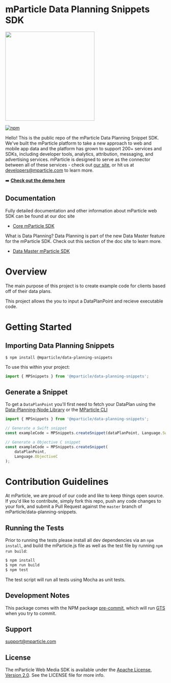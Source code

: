 # mParticle Data Planning Snippets SDK

<img src="https://static.mparticle.com/sdk/mp_logo_black.svg" width="280"><br>

[![npm](https://img.shields.io/npm/v/@mparticle/data-planning-snippets.svg?maxAge=2592000)](https://www.npmjs.com/package/@mparticle/data-planning-snippets)

Hello! This is the public repo of the mParticle Data Planning Snippet SDK. We've built the mParticle platform to take a new approach to web and mobile app data and the platform has grown to support 200+ services and SDKs, including developer tools, analytics, attribution, messaging, and advertising services. mParticle is designed to serve as the connector between all of these services - check out [our site](http://mparticle.com), or hit us at developers@mparticle.com to learn more.

:arrow_right: [**Check out the demo here**](https://mparticle.github.io/data-planning-snippets/)

## Documentation

Fully detailed documentation and other information about mParticle web SDK can be found at our doc site

-   [Core mParticle SDK](https://docs.mparticle.com/developers/sdk/web/getting-started)

What is Data Planning? Data Planning is part of the new Data Master feature for the mParticle SDK. Check out this section of the doc site to learn more.

-   [Data Master mParticle SDK](https://docs.mparticle.com/guides/data-master/)

# Overview

The main purpose of this project is to create example code for clients based off of their data plans.

This project allows the you to input a DataPlanPoint and recieve executable code.

# Getting Started

## Importing Data Planning Snippets

`$ npm install @mparticle/data-planning-snippets`

To use this within your project:

```typescript
import { MPSnippets } from '@mparticle/data-planning-snippets';
```

## Generate a Snippet

To get a `DataPlanPoint` you'll first need to fetch your DataPlan using the [Data-Planning-Node Library](https://www.npmjs.com/package/@mparticle/data-planning-node) or the [MParticle CLI](https://www.npmjs.com/package/@mparticle/cli)

```typescript
import { MPSnippets } from '@mparticle/data-planning-snippets';

// Generate a Swift snippet
const exampleCode = MPSnippets.createSnippet(dataPlanPoint, Language.Swift);

// Generate a Objective C snippet
const exampleCode = MPSnippets.createSnippet(
    dataPlanPoint,
    Language.ObjectiveC
);
```

# Contribution Guidelines

At mParticle, we are proud of our code and like to keep things open source. If you'd like to contribute, simply fork this repo, push any code changes to your fork, and submit a Pull Request against the `master` branch of mParticle/data-planning-snippets.

## Running the Tests

Prior to running the tests please install all dev dependencies via an `npm install`, and build the mParticle.js file as well as the test file by running `npm run build`:

```bash
$ npm install
$ npm run build
$ npm test
```

The test script will run all tests using Mocha as unit tests.

## Development Notes

This package comes with the NPM package [pre-commit](https://www.npmjs.com/package/pre-commit), which will run [GTS](https://github.com/google/gts) when you try to commit.

## Support

<support@mparticle.com>

## License

The mParticle Web Media SDK is available under the [Apache License, Version 2.0](http://www.apache.org/licenses/LICENSE-2.0). See the LICENSE file for more info.
